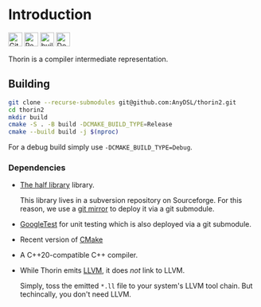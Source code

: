 # Introduction

<a href="https://github.com/AnyDSL/thorin2"><img src="https://upload.wikimedia.org/wikipedia/commons/9/91/Octicons-mark-github.svg" alt="GitHub" height="28"/></a>
<a href="https://thorin2.readthedocs.io/en/latest/"><img src="https://read-the-docs-guidelines.readthedocs-hosted.com/_downloads/3ecfe564cae082d94611f6fda5e08d34/logo-wordmark-light.png" alt="Read the Docs" height="28"/></a>
<a href="https://github.com/AnyDSL/thorin2/actions/workflows/build-and-test.yml"><img src="https://github.com/AnyDSL/thorin2/workflows/build-and-test/badge.svg?branch=master" alt="build-and-test" height="28"/></a>
<a href="https://thorin2.readthedocs.io/en/latest/?badge=latest"><img src="https://readthedocs.org/projects/thorin2/badge/?version=latest" alt="Documentation Status" height="28"/></a>

Thorin is a compiler intermediate representation.

## Building

```bash
git clone --recurse-submodules git@github.com:AnyDSL/thorin2.git
cd thorin2
mkdir build
cmake -S . -B build -DCMAKE_BUILD_TYPE=Release
cmake --build build -j $(nproc)
```

For a debug build simply use `-DCMAKE_BUILD_TYPE=Debug`.

### Dependencies

* [The half library](https://sourceforge.net/projects/half/) library.

    This library lives in a subversion repository on Sourceforge.
    For this reason, we use a [git mirror](https://github.com/AnyDSL/half) to deploy it via a git submodule.

* [GoogleTest](https://github.com/google/googletest) for unit testing which is also deployed via a git submodule.
* Recent version of [CMake](https://cmake.org/)
* A C++20-compatible C++ compiler.
* While Thorin emits [LLVM](https://llvm.org/), it does *not* link to LLVM.

    Simply, toss the emitted `*.ll` file to your system's LLVM tool chain.
    But techincally, you don't need LLVM.
